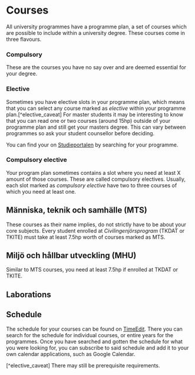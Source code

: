 # Courses

All university programmes have a programme plan, a set of courses which are possible to include within a university degree. These courses come in three flavours.

### Compulsory

These are the courses you have no say over and are deemed essential for your degree.

### Elective

Sometimes you have elective slots in your programme plan, which means that you can select any course marked as _elective_ within your programme plan.[^elective_caveat] For master students it may be interesting to know that you can read one or two courses (around 15hp) outside of your programme plan and still get your masters degree. This can vary between programmes so ask your student counsellor before deciding.

You can find your on [Studieportalen](https://www.student.chalmers.se/sp/program_list) by searching for your programme.

### Compulsory elective

Your program plan sometimes contains a slot where you need at least X amount of those courses. These are called compulsory electives. Usually, each slot marked as _compulsory elective_ have two to three courses of which you need at least one.

## Människa, teknik och samhälle (MTS)

These courses as their name implies, do not strictly have to be about your core subjects. Every student enrolled at _Civilingenjörsprogram_ (TKDAT or TKITE) must take at least 7.5hp worth of courses marked as MTS.

## Miljö och hållbar utveckling (MHU)

Similar to MTS courses, you need at least 7.5hp if enrolled at TKDAT or TKITE.

## Laborations

## Schedule
The schedule for your courses can be found on [TimeEdit](https://cloud.timeedit.net/chalmers/web/public/).
There you can search for the schedule for individual courses, or entire years for the programmes.
Once you have searched and gotten the schedule for what you were looking for, you can subscribe to said schedule and add it to your own calendar applications, such as Google Calendar.

[^elective_caveat] There may still be prerequisite requirements.
